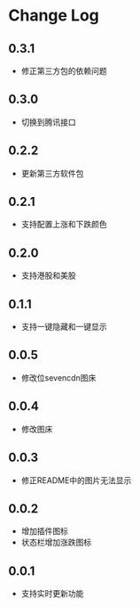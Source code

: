 # Change Log

## 0.3.1

- 修正第三方包的依赖问题

## 0.3.0

- 切换到腾讯接口

## 0.2.2

- 更新第三方软件包

## 0.2.1

- 支持配置上涨和下跌颜色

## 0.2.0

- 支持港股和美股

## 0.1.1

- 支持一键隐藏和一键显示

## 0.0.5

- 修改位sevencdn图床

## 0.0.4

- 修改图床

## 0.0.3

- 修正README中的图片无法显示

## 0.0.2

- 增加插件图标
- 状态栏增加涨跌图标

## 0.0.1

- 支持实时更新功能
